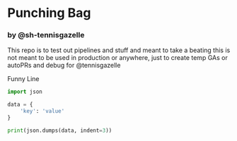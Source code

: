 # Punching Bag
### by @sh-tennisgazelle


This repo is to test out pipelines and stuff and meant to take a beating
this is not meant to be used in production or anywhere, just to create temp GAs or autoPRs and debug for @tennisgazelle

Funny Line

```python
import json

data = {
    'key': 'value'
}

print(json.dumps(data, indent=3))
```

